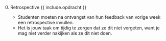 0. Retrospective {{ include.opdracht }}

    - Studenten moeten na ontvangst van hun feedback van vorige week een retrospective invullen.
    - Het is jouw taak om tijdig te zorgen dat ze dit niet vergeten, want je mag niet verder nakijken als ze dit niet doen.
